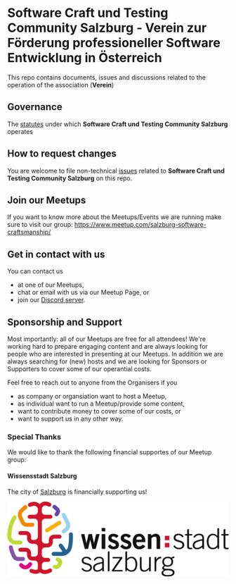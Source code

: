 # Software Craft und Testing Community Salzburg - Verein zur Förderung professioneller Software Entwicklung in Österreich

This repo contains documents, issues and discussions related to the operation of the association (**Verein**)

## Governance

The [statutes](./Statuten_Softwar%20Craft%20und%20Testing%20Community%20Salzburg.pdf) under which **Software Craft und Testing Community Salzburg** operates

## How to request changes

You are welcome to file non-technical [issues](https://github.com/Salzburg-SoCraTes-Community/association/issues) related to **Software Craft und Testing Community Salzburg** on this repo.

## Join our Meetups

If you want to know more about the Meetups/Events we are running make sure to visit our group: <https://www.meetup.com/salzburg-software-craftsmanship/>

## Get in contact with us

You can contact us
- at one of our Meetups,
- chat or email with us via our Meetup Page, or
- join our [Discord server](https://discord.gg/pCWUN24tdw).

## Sponsorship and Support

Most importantly: all of our Meetups are free for all attendees!
We're working hard to prepare engaging content and are always looking for people who are interested in presenting at our Meetups.
In addition we are always searching for (new) hosts and we are looking for Sponsors or Supporters to cover some of our operantial costs.

Feel free to reach out to anyone from the Organisers if you
- as company or organsiation want to host a Meetup,
- as individual want to run a Meetup/provide some content,
- want to contribute money to cover some of our costs, or
- want to support us in any other way.

### Special Thanks

We would like to thank the following financial supportes of our Meetup group:

#### Wissensstadt Salzburg

The city of [Salzburg](https://www.wissensstadt-salzburg.at) is financially supporting us!

![Logo from the Wissensstadt Salzburg](/MAG_16%20WS-Logo-4c-RGB-300dpi.jpg)
